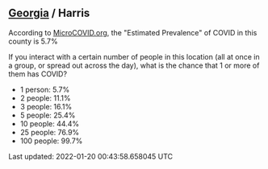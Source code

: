 
## [Georgia](/united-states/georgia) / Harris

According to [MicroCOVID.org](http://microcovid.org),
the "Estimated Prevalence" of COVID in this county is 5.7%

If you interact with a certain number of people in this location
(all at once in a group, or spread out across the day), what is the chance that
1 or more of them has COVID?

- 1 person: 5.7%
- 2 people: 11.1%
- 3 people: 16.1%
- 5 people: 25.4%
- 10 people: 44.4%
- 25 people: 76.9%
- 100 people: 99.7%

Last updated: 2022-01-20 00:43:58.658045 UTC
